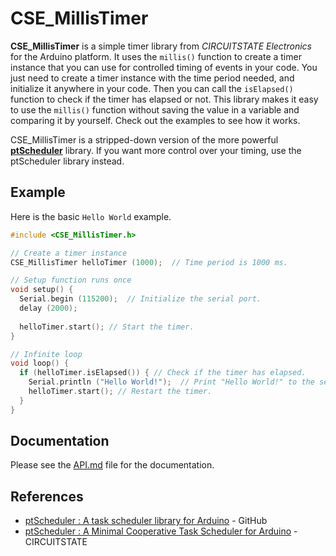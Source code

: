 
# CSE_MillisTimer

**CSE_MillisTimer** is a simple timer library from *CIRCUITSTATE Electronics* for the Arduino platform. It uses the `millis()` function to create a timer instance that you can use for controlled timing of events in your code. You just need to create a timer instance with the time period needed, and initialize it anywhere in your code. Then you can call the `isElapsed()` function to check if the timer has elapsed or not. This library makes it easy to use the `millis()` function without saving the value in a variable and comparing it by yourself. Check out the examples to see how it works.

CSE_MillisTimer is a stripped-down version of the more powerful [**ptScheduler**](https://github.com/vishnumaiea/ptScheduler) library. If you want more control over your timing, use the ptScheduler library instead.

## Example

Here is the basic `Hello World` example.

```cpp
#include <CSE_MillisTimer.h>

// Create a timer instance
CSE_MillisTimer helloTimer (1000);  // Time period is 1000 ms.

// Setup function runs once
void setup() {
  Serial.begin (115200);  // Initialize the serial port.
  delay (2000);
  
  helloTimer.start(); // Start the timer.
}

// Infinite loop
void loop() {
  if (helloTimer.isElapsed()) { // Check if the timer has elapsed.
    Serial.println ("Hello World!");  // Print "Hello World!" to the serial port.
    helloTimer.start(); // Restart the timer.
  }
}
```

## Documentation

Please see the [API.md](/docs/API.md) file for the documentation.

## References

- [ptScheduler : A task scheduler library for Arduino](https://github.com/vishnumaiea/ptScheduler) - GitHub
- [ptScheduler : A Minimal Cooperative Task Scheduler for Arduino](https://www.circuitstate.com/tutorials/ptscheduler-a-minimal-cooperative-task-scheduler-for-arduino/) - CIRCUITSTATE
